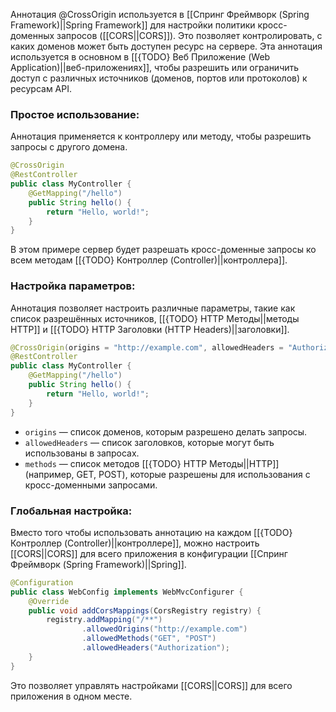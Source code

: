Аннотация @CrossOrigin используется в [[Спринг Фреймворк (Spring Framework)||Spring Framework]] для настройки политики кросс-доменных запросов ([[CORS||CORS]]). Это позволяет контролировать, с каких доменов может быть доступен ресурс на сервере. Эта аннотация используется в основном в [[{TODO} Веб Приложение (Web Application)||веб-приложениях]], чтобы разрешить или ограничить доступ с различных источников (доменов, портов или протоколов) к ресурсам API.



### Простое использование:

Аннотация применяется к контроллеру или методу, чтобы разрешить запросы с другого домена.

```java
@CrossOrigin
@RestController
public class MyController {
    @GetMapping("/hello")
    public String hello() {
        return "Hello, world!";
    }
}
```

В этом примере сервер будет разрешать кросс-доменные запросы ко всем методам [[{TODO} Контроллер (Controller)||контроллера]].

  

### Настройка параметров:

Аннотация позволяет настроить различные параметры, такие как список разрешённых источников, [[{TODO} HTTP Методы||методы HTTP]] и [[{TODO} HTTP Заголовки (HTTP Headers)||заголовки]].

```java
@CrossOrigin(origins = "http://example.com", allowedHeaders = "Authorization", methods = {RequestMethod.GET, RequestMethod.POST})
@RestController
public class MyController {
    @GetMapping("/hello")
    public String hello() {
        return "Hello, world!";
    }
}
```

- `origins` — список доменов, которым разрешено делать запросы.
- `allowedHeaders` — список заголовков, которые могут быть использованы в запросах.
- `methods` — список методов [[{TODO} HTTP Методы||HTTP]] (например, GET, POST), которые разрешены для использования с кросс-доменными запросами.

  

### Глобальная настройка:

Вместо того чтобы использовать аннотацию на каждом [[{TODO} Контроллер (Controller)||контроллере]], можно настроить [[CORS||CORS]] для всего приложения в конфигурации [[Спринг Фреймворк (Spring Framework)||Spring]].

```java
@Configuration
public class WebConfig implements WebMvcConfigurer {
    @Override
    public void addCorsMappings(CorsRegistry registry) {
        registry.addMapping("/**")
                .allowedOrigins("http://example.com")
                .allowedMethods("GET", "POST")
                .allowedHeaders("Authorization");
    }
}
```

Это позволяет управлять настройками [[CORS||CORS]] для всего приложения в одном месте.